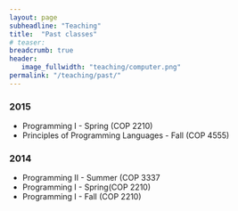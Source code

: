 ```yaml
---
layout: page
subheadline: "Teaching"
title:  "Past classes"
# teaser:
breadcrumb: true
header:
   image_fullwidth: "teaching/computer.png"
permalink: "/teaching/past/"
---
```


### 2015
- Programming I - Spring (COP 2210)
- Principles of Programming Languages - Fall (COP 4555)

### 2014
- Programming II - Summer (COP 3337
- Programming I - Spring(COP 2210)
- Programming I - Fall (COP 2210)
